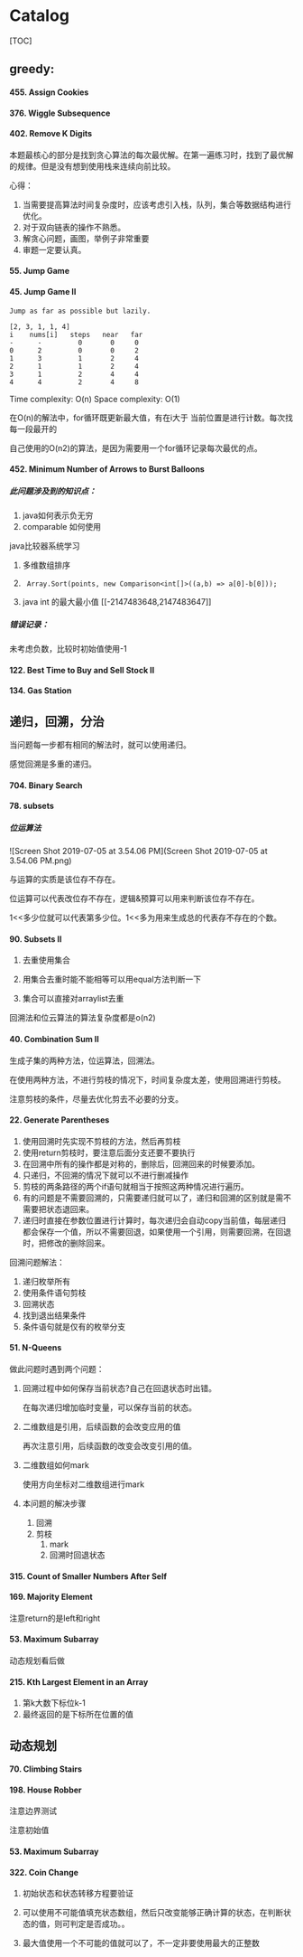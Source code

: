 # Catalog

[TOC]



## greedy:

#### 455. Assign Cookies

#### 376. Wiggle Subsequence

#### 402. Remove K Digits 

本题最核心的部分是找到贪心算法的每次最优解。在第一遍练习时，找到了最优解的规律。但是没有想到使用栈来连续向前比较。

心得：

1. 当需要提高算法时间复杂度时，应该考虑引入栈，队列，集合等数据结构进行优化。
2. 对于双向链表的操作不熟悉。
3. 解贪心问题，画图，举例子非常重要
4. 审题一定要认真。

#### 55. Jump Game

#### 45. Jump Game II

```
Jump as far as possible but lazily.

[2, 3, 1, 1, 4]
i    nums[i]   steps   near   far
-      -         0       0     0
0      2         0       0     2
1      3         1       2     4
2      1         1       2     4
3      1         2       4     4
4      4         2       4     8
```

Time complexity: O(n)
Space complexity: O(1)

在O(n)的解法中，for循环既更新最大值，有在i大于 当前位置是进行计数。每次找每一段最开的

自己使用的O(n2)的算法，是因为需要用一个for循环记录每次最优的点。

#### 452. Minimum Number of Arrows to Burst Balloons

##### 此问题涉及到的知识点：

1. java如何表示负无穷
2. comparable 如何使用

java比较器系统学习

1. 多维数组排序

2. ```
   	Array.Sort(points, new Comparison<int[]>((a,b) => a[0]-b[0]));
   ```

3. java int 的最大最小值 [[-2147483648,2147483647]]

##### 错误记录：

未考虑负数，比较时初始值使用-1

#### 122. Best Time to Buy and Sell Stock II

#### 134. Gas Station

## 递归，回溯，分治

当问题每一步都有相同的解法时，就可以使用递归。

感觉回溯是多重的递归。

#### 704. Binary Search

#### 78. subsets

##### 位运算法
![Screen Shot 2019-07-05 at 3.54.06 PM](Screen Shot 2019-07-05 at 3.54.06 PM.png)

与运算的实质是该位存不存在。

位运算可以代表改位存不存在，逻辑&预算可以用来判断该位存不存在。

1<<多少位就可以代表第多少位。1<<多为用来生成总的代表存不存在的个数。

#### 90. Subsets II

1. 去重使用集合

2. 用集合去重时能不能相等可以用equal方法判断一下

3. 集合可以直接对arraylist去重

   

回溯法和位云算法的算法复杂度都是o(n2)

#### 40. Combination Sum II

生成子集的两种方法，位运算法，回溯法。

在使用两种方法，不进行剪枝的情况下，时间复杂度太差，使用回溯进行剪枝。

注意剪枝的条件，尽量去优化剪去不必要的分支。



#### 22. Generate Parentheses

1. 使用回溯时先实现不剪枝的方法，然后再剪枝
2. 使用return剪枝时，要注意后面分支还要不要执行
3. 在回溯中所有的操作都是对称的，删除后，回溯回来的时候要添加。
4. 只递归，不回溯的情况下就可以不进行删减操作
5. 剪枝的两条路径的两个if语句就相当于按照这两种情况进行遍历。
6. 有的问题是不需要回溯的，只需要递归就可以了，递归和回溯的区别就是需不需要把状态退回来。
7. 递归时直接在参数位置进行计算时，每次递归会自动copy当前值，每层递归都会保存一个值，所以不需要回退，如果使用一个引用，则需要回溯，在回退时，把修改的删除回来。

回溯问题解法：

1. 递归枚举所有
2. 使用条件语句剪枝
3. 回溯状态
4. 找到退出结果条件
5. 条件语句就是仅有的枚举分支



#### 51. N-Queens

做此问题时遇到两个问题：

1. 回溯过程中如何保存当前状态?自己在回退状态时出错。

   在每次递归增加临时变量，可以保存当前的状态。

2. 二维数组是引用，后续函数的会改变应用的值

   再次注意引用，后续函数的改变会改变引用的值。

3. 二维数组如何mark

   使用方向坐标对二维数组进行mark

4. 本问题的解决步骤

   1. 回溯
   2. 剪枝
      1. mark
      2. 回溯时回退状态



#### 315. Count of Smaller Numbers After Self

#### 169. Majority Element

注意return的是left和right

#### 53. Maximum Subarray

动态规划看后做

#### 215. Kth Largest Element in an Array

1. 第k大数下标位k-1
2. 最终返回的是下标所在位置的值



##    动态规划

#### 70. Climbing Stairs



#### 198. House Robber

注意边界测试

注意初始值

#### 53. Maximum Subarray



#### 322. Coin Change



1. 初始状态和状态转移方程要验证
2. 可以使用不可能值填充状态数组，然后只改变能够正确计算的状态，在判断状态的值，则可判定是否成功。。

3. 最大值使用一个不可能的值就可以了，不一定非要使用最大的正整数